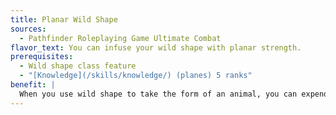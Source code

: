 ```yaml
---
title: Planar Wild Shape
sources:
  - Pathfinder Roleplaying Game Ultimate Combat
flavor_text: You can infuse your wild shape with planar strength.
prerequisites:
  - Wild shape class feature
  - "[Knowledge](/skills/knowledge/) (planes) 5 ranks"
benefit: |
  When you use wild shape to take the form of an animal, you can expend an additional daily use of your wild shape class feature to add the celestial template or fiendish template to your animal form. (Good druids must use the celestial template, while evil druids must use the fiendish template.) If your form has the celestial template and you score a critical threat against an evil creature while using your form's natural weapons, you gain a +2 bonus on the attack roll to confirm the critical hit. The same bonus applies if your form has the fiendish template and you score a critical threat against a good creature.
---
```


